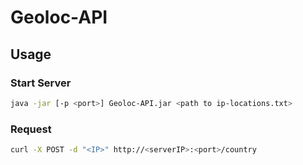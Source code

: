 # Geoloc-API

## Usage

### Start Server
```bash
java -jar [-p <port>] Geoloc-API.jar <path to ip-locations.txt>
```

### Request
```bash
curl -X POST -d "<IP>" http://<serverIP>:<port>/country
```
